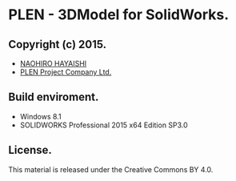 PLEN - 3DModel for SolidWorks.
================================================================================
Copyright (c) 2015.
---
- [NAOHIRO HAYAISHI](http://earlystone.com/)
- [PLEN Project Company Ltd.](http://plen.jp)

Build enviroment.
---
- Windows 8.1
- SOLIDWORKS Professional 2015 x64 Edition SP3.0

License.
---
This material is released under the Creative Commons BY 4.0.
